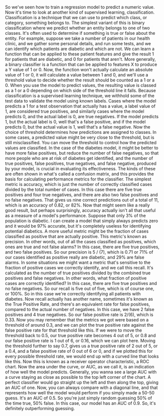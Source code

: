 
So we've seen how to train
a regression model to predict a numeric value.
Now it's time to look at another kind of supervised learning,
classification.
Classification is a technique that we can use to predict which
class, or category, something belongs to.
The simplest variant of this is binary classification where we
predict whether an entity belongs to one of two classes.
It's often used to determine if something is true or
false about the entity.
For example,
suppose we take a number of patients in our health clinic,
and we gather some personal details, and run some tests, and
we can identify which patients are diabetic and which are not.
We can learn a function that can be applied to these patient
features and give the result 1 for
patients that are diabetic, and 0 for patients that aren't.
More generally, a binary classifier is a function that
can be applied to features X to produce a Y value of 1 or 0.
Now, the function won't actually calculate an absolute value
of 1 or 0, it will calculate a value between 1 and 0,
and we'll use a threshold value
to decide whether the result should be counted as a 1 or a 0.
When you use the model to predict values,
the resulting value is classed as a 1 or
a 0 depending on which side of the threshold line it falls.
Because classification is a supervised learning technique,
we withhold some of the test data to validate the model
using known labels.
Cases where the model predicts a 1 for a test observation that
actually has a value, a label value of 1, are considered true
positives, and similarly cases where the model predicts 0, and
the actual label is 0, are true negatives.
If the model predicts 1, but the actual label is 0,
well that's a false positive, and if the model predicts 0,
but the actual value is 1, well that's a false negative.
Now the choice of threshold determines how predictions
are assigned to classes.
In some cases, a predicted value might be very close to
the threshold, but is still misclassified.
You can move the threshold to control how the predicted values
are classified.
In the case of the diabetes model,
it might be better to have more false positives, but
reduce the number of false negatives, so
that more people who are at risk of diabetes get identified, and
the number of true positives, false positives, true negatives,
and false negative, produced by your model,
is crucial in evaluating its effectiveness.
The kinds of these are often shown in what's
called a confusion matrix, and this provides the basis for
calculating performance metrics for the classifier.
The simplest metric is accuracy,
which is just the number of correctly classified cases
divided by the total number of cases.
In this case there are five true positives and
four true negatives, and there are also two false positives and
no false negatives.
That gives us nine correct predictions out of a total of
11, which is an accuracy of 0.82, or 82%.
Now that might seem like a really good result, but
perhaps surprisingly, accuracy actually isn't all that
useful as a measure of a model's performance.
Suppose that only 3% of the population is diabetic.
I can create a model that simply always predicts zero and
it would be 97% accurate, but it's completely useless for
identifying potential diabetics.
A more useful metric might be the fraction of cases classified
as positive that are actually positive.
This metric's known as precision.
In other words, out of all the cases classified as positives,
which ones are true and not false alarms?
In this case, there are five true positives, and
two false positives.
So our precision is 5 / (7), which is 0.71 or
71% of our cases identified as positive really are diabetic,
and 29% are false alarms.
In some situations we might want a metric that's sensitive to
the fraction of positive cases we correctly identify, and
we call this recall.
It's calculated as the number of true positives divided by
the combined true positives and false negatives.
In other words,
what fraction of positive cases are correctly identified?
In this case, there are five true positives and
no false negatives.
So our recall is five out of five, which is of course one,
or 100%.
So in this case we're correctly identifying all patients
with diabetes.
Now recall actually has another name, sometimes it's known as
the True Positive Rate, and there's an equivalent rate for
false positives, compared to the actual number of negatives.
In this case, we have 2 false positives and 4 true negatives.
So our false positive rate is 2/(6), which is 0.33.
Now you may remember that the metrics we got were based on
a threshold of around 0.3, and we can plot the true positive
rate against the false positive rate for
that threshold like this.
If we were to move the threshold back to 0.5,
our true positive rate becomes 4 out of 5, or 0.8 and our false
positive rate is 1 out of 6, or 0.16, which we can plot here.
Moving the threshold further to say 0.7,
gives us a true positive rate of 2 out of 5,
or a 0.4, and a false positive rate of 0 out of 6 or 0,
and if we plotted this for every possible threshold rate,
we would end up with a curved line that looks like this.
Now this is known as a receiver operator characteristic,
a ROC chart.
Now the area under the curve, or AUC,
as we call it, is an indication of how well the model predicts.
Generally, you wanna see a large AUC with a curve staying as
close as possible to the top left corner of the chart.
A perfect classifier would go straight up the left and
then along the top, giving an AUC of one.
Now, you can always compare with a diagonal line, and
that represents how well the model would perform if you
simply made a 50-50 guess.
It's an AUC of 0.5.
So you're just simply random guessing 50% of the time true,
50% false.
In this case, our model has an AUC of 0.9.
So, it's definitely outperforming guessing.

